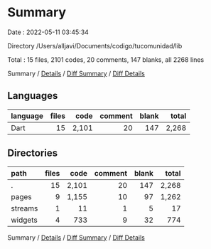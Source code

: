 # Summary

Date : 2022-05-11 03:45:34

Directory /Users/alljavi/Documents/codigo/tucomunidad/lib

Total : 15 files,  2101 codes, 20 comments, 147 blanks, all 2268 lines

Summary / [Details](details.md) / [Diff Summary](diff.md) / [Diff Details](diff-details.md)

## Languages
| language | files | code | comment | blank | total |
| :--- | ---: | ---: | ---: | ---: | ---: |
| Dart | 15 | 2,101 | 20 | 147 | 2,268 |

## Directories
| path | files | code | comment | blank | total |
| :--- | ---: | ---: | ---: | ---: | ---: |
| . | 15 | 2,101 | 20 | 147 | 2,268 |
| pages | 9 | 1,155 | 10 | 97 | 1,262 |
| streams | 1 | 11 | 1 | 5 | 17 |
| widgets | 4 | 733 | 9 | 32 | 774 |

Summary / [Details](details.md) / [Diff Summary](diff.md) / [Diff Details](diff-details.md)